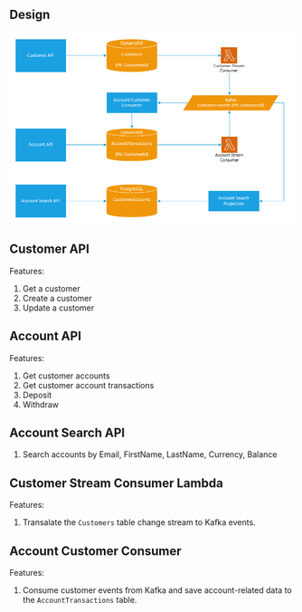 ## Design

![Components](Components.png)

## Customer API
Features:
1. Get a customer
2. Create a customer
3. Update a customer

## Account API
Features:
1. Get customer accounts
2. Get customer account transactions
3. Deposit
4. Withdraw

## Account Search API
1. Search accounts by Email, FirstName, LastName, Currency, Balance

## Customer Stream Consumer Lambda
Features:
1. Transalate the `Customers` table change stream to Kafka events.

## Account Customer Consumer
Features:
1. Consume customer events from Kafka and save account-related data to the `AccountTransactions` table.